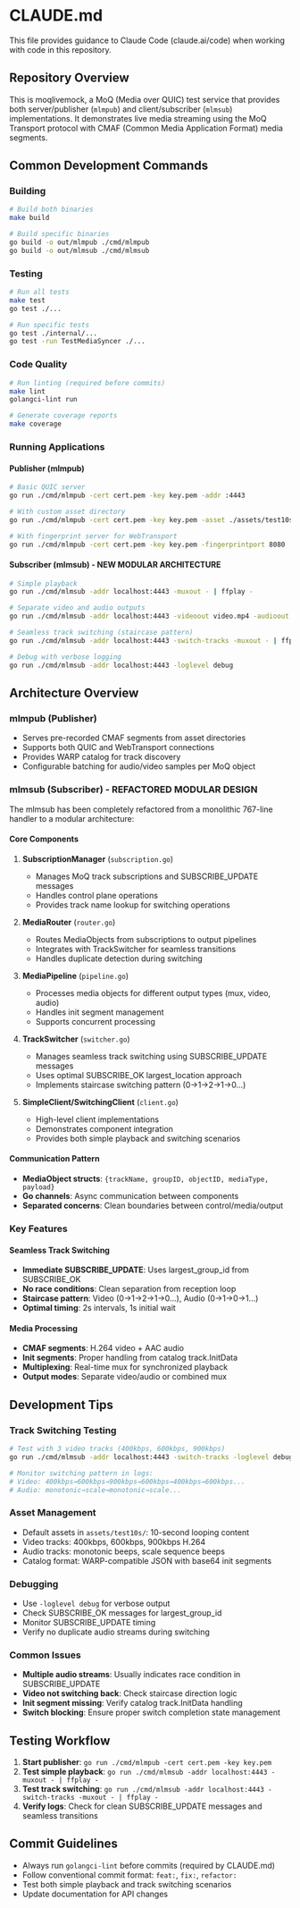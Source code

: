 # CLAUDE.md

This file provides guidance to Claude Code (claude.ai/code) when working with code in this repository.

## Repository Overview

This is moqlivemock, a MoQ (Media over QUIC) test service that provides both server/publisher (`mlmpub`) and client/subscriber (`mlmsub`) implementations. It demonstrates live media streaming using the MoQ Transport protocol with CMAF (Common Media Application Format) media segments.

## Common Development Commands

### Building
```bash
# Build both binaries
make build

# Build specific binaries
go build -o out/mlmpub ./cmd/mlmpub
go build -o out/mlmsub ./cmd/mlmsub
```

### Testing
```bash
# Run all tests
make test
go test ./...

# Run specific tests
go test ./internal/...
go test -run TestMediaSyncer ./...
```

### Code Quality
```bash
# Run linting (required before commits)
make lint
golangci-lint run

# Generate coverage reports
make coverage
```

### Running Applications

#### Publisher (mlmpub)
```bash
# Basic QUIC server
go run ./cmd/mlmpub -cert cert.pem -key key.pem -addr :4443

# With custom asset directory
go run ./cmd/mlmpub -cert cert.pem -key key.pem -asset ./assets/test10s

# With fingerprint server for WebTransport
go run ./cmd/mlmpub -cert cert.pem -key key.pem -fingerprintport 8080
```

#### Subscriber (mlmsub) - NEW MODULAR ARCHITECTURE
```bash
# Simple playback
go run ./cmd/mlmsub -addr localhost:4443 -muxout - | ffplay -

# Separate video and audio outputs
go run ./cmd/mlmsub -addr localhost:4443 -videoout video.mp4 -audioout audio.mp4

# Seamless track switching (staircase pattern)
go run ./cmd/mlmsub -addr localhost:4443 -switch-tracks -muxout - | ffplay -

# Debug with verbose logging
go run ./cmd/mlmsub -addr localhost:4443 -loglevel debug
```

## Architecture Overview

### mlmpub (Publisher)
- Serves pre-recorded CMAF segments from asset directories
- Supports both QUIC and WebTransport connections
- Provides WARP catalog for track discovery
- Configurable batching for audio/video samples per MoQ object

### mlmsub (Subscriber) - REFACTORED MODULAR DESIGN

The mlmsub has been completely refactored from a monolithic 767-line handler to a modular architecture:

#### Core Components

1. **SubscriptionManager** (`subscription.go`)
   - Manages MoQ track subscriptions and SUBSCRIBE_UPDATE messages
   - Handles control plane operations
   - Provides track name lookup for switching operations

2. **MediaRouter** (`router.go`)
   - Routes MediaObjects from subscriptions to output pipelines
   - Integrates with TrackSwitcher for seamless transitions
   - Handles duplicate detection during switching

3. **MediaPipeline** (`pipeline.go`)
   - Processes media objects for different output types (mux, video, audio)
   - Handles init segment management
   - Supports concurrent processing

4. **TrackSwitcher** (`switcher.go`)
   - Manages seamless track switching using SUBSCRIBE_UPDATE messages
   - Uses optimal SUBSCRIBE_OK largest_location approach
   - Implements staircase switching pattern (0→1→2→1→0...)

5. **SimpleClient/SwitchingClient** (`client.go`)
   - High-level client implementations
   - Demonstrates component integration
   - Provides both simple playback and switching scenarios

#### Communication Pattern
- **MediaObject structs**: `{trackName, groupID, objectID, mediaType, payload}`
- **Go channels**: Async communication between components
- **Separated concerns**: Clean boundaries between control/media/output

### Key Features

#### Seamless Track Switching
- **Immediate SUBSCRIBE_UPDATE**: Uses largest_group_id from SUBSCRIBE_OK
- **No race conditions**: Clean separation from reception loop
- **Staircase pattern**: Video (0→1→2→1→0...), Audio (0→1→0→1...)
- **Optimal timing**: 2s intervals, 1s initial wait

#### Media Processing
- **CMAF segments**: H.264 video + AAC audio
- **Init segments**: Proper handling from catalog track.InitData
- **Multiplexing**: Real-time mux for synchronized playback
- **Output modes**: Separate video/audio or combined mux

## Development Tips

### Track Switching Testing
```bash
# Test with 3 video tracks (400kbps, 600kbps, 900kbps)
go run ./cmd/mlmsub -addr localhost:4443 -switch-tracks -loglevel debug

# Monitor switching pattern in logs:
# Video: 400kbps→600kbps→900kbps→600kbps→400kbps→600kbps...
# Audio: monotonic→scale→monotonic→scale...
```

### Asset Management
- Default assets in `assets/test10s/`: 10-second looping content
- Video tracks: 400kbps, 600kbps, 900kbps H.264
- Audio tracks: monotonic beeps, scale sequence beeps
- Catalog format: WARP-compatible JSON with base64 init segments

### Debugging
- Use `-loglevel debug` for verbose output
- Check SUBSCRIBE_OK messages for largest_group_id
- Monitor SUBSCRIBE_UPDATE timing
- Verify no duplicate audio streams during switching

### Common Issues
- **Multiple audio streams**: Usually indicates race condition in SUBSCRIBE_UPDATE
- **Video not switching back**: Check staircase direction logic
- **Init segment missing**: Verify catalog track.InitData handling
- **Switch blocking**: Ensure proper switch completion state management

## Testing Workflow

1. **Start publisher**: `go run ./cmd/mlmpub -cert cert.pem -key key.pem`
2. **Test simple playback**: `go run ./cmd/mlmsub -addr localhost:4443 -muxout - | ffplay -`
3. **Test track switching**: `go run ./cmd/mlmsub -addr localhost:4443 -switch-tracks -muxout - | ffplay -`
4. **Verify logs**: Check for clean SUBSCRIBE_UPDATE messages and seamless transitions

## Commit Guidelines

- Always run `golangci-lint` before commits (required by CLAUDE.md)
- Follow conventional commit format: `feat:`, `fix:`, `refactor:`
- Test both simple playback and track switching scenarios
- Update documentation for API changes